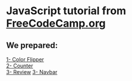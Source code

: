 # JavaScript tutorial from [FreeCodeCamp.org](https://www.youtube.com/watch?v=3PHXvlpOkf4&list=LL&index=3)
## We prepared:
[1- Color Flipper](https://www.youtube.com/watch?v=3PHXvlpOkf4&list=LL&index=3&t=421s) <br>
[2- Counter](https://www.youtube.com/watch?v=3PHXvlpOkf4&list=LL&index=3&t=1825s)
<br>
[3- Review](https://www.youtube.com/watch?v=3PHXvlpOkf4&list=LL&index=3&t=2644s)
[3- Navbar](https://www.youtube.com/watch?v=3PHXvlpOkf4&list=LL&index=3&t=4289s)
